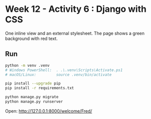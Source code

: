 
# Week 12 - Activity 6 : Django with CSS
One inline view and an external stylesheet. The page shows a green background with red text.

## Run

```bash
python -m venv .venv
# Windows PowerShell:  . .\.venv\Scripts\Activate.ps1
# macOS/Linux:         source .venv/bin/activate

pip install --upgrade pip
pip install -r requirements.txt

python manage.py migrate
python manage.py runserver
```

Open: http://127.0.0.1:8000/welcome/Fred/
